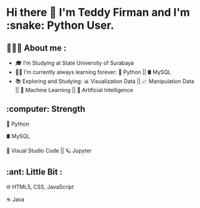 <h1> Hi there 👋 I'm Teddy Firman and I'm :snake: Python User.</h1>

<h2>👨🏻‍💻  About me :</h2>

- :mortar_board: I’m Studying at State University of Surabaya 
- 🧑‍💻 I’m currently always learning forever: :snake: Python || 🛢 MySQL
- :books: Exploring and Studying: :bar_chart: Visualization Data || :chart_with_upwards_trend: Manipulation Data || :space_invader: Machine Learning || 🤖 Artificial Intelligence


<h2>:computer:  Strength</h2>

:snake: Python 


🛢   MySQL

🔧   Visual Studio Code || 🪐 Jupyter 

<h2> :ant: Little Bit : </h2>

🌐   HTML5, CSS, JavaScript 

:coffee: Java 
